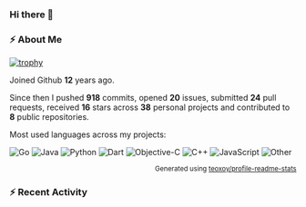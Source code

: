 ### Hi there 👋

### :zap: About Me

[![trophy](https://github-profile-trophy.vercel.app/?username=enix223&theme=onedark)](https://github.com/ryo-ma/github-profile-trophy)
   
Joined Github **12** years ago.

Since then I pushed **918** commits, opened **20** issues, submitted **24** pull requests, received **16** stars across **38** personal projects and contributed to **8** public repositories.

Most used languages across my projects:

![Go](https://img.shields.io/static/v1?style=flat-square&label=%E2%A0%80&color=555&labelColor=%2300ADD8&message=Go%EF%B8%B131.4%25)
![Java](https://img.shields.io/static/v1?style=flat-square&label=%E2%A0%80&color=555&labelColor=%23b07219&message=Java%EF%B8%B120.6%25)
![Python](https://img.shields.io/static/v1?style=flat-square&label=%E2%A0%80&color=555&labelColor=%233572A5&message=Python%EF%B8%B111.9%25)
![Dart](https://img.shields.io/static/v1?style=flat-square&label=%E2%A0%80&color=555&labelColor=%2300B4AB&message=Dart%EF%B8%B110.9%25)
![Objective-C](https://img.shields.io/static/v1?style=flat-square&label=%E2%A0%80&color=555&labelColor=%23438eff&message=Objective-C%EF%B8%B19.1%25)
![C++](https://img.shields.io/static/v1?style=flat-square&label=%E2%A0%80&color=555&labelColor=%23f34b7d&message=C%2B%2B%EF%B8%B15.4%25)
![JavaScript](https://img.shields.io/static/v1?style=flat-square&label=%E2%A0%80&color=555&labelColor=%23f1e05a&message=JavaScript%EF%B8%B12.9%25)
![Other](https://img.shields.io/static/v1?style=flat-square&label=%E2%A0%80&color=555&labelColor=%23ededed&message=Other%EF%B8%B17.3%25)

<p align="right"><sub>Generated using <a href="https://github.com/marketplace/actions/profile-readme-stats">teoxoy/profile-readme-stats</a></sub></p>


<!--![](https://github.com/enix223/enix223/blob/output/github-contribution-grid-snake.svg)-->

<!--![Enix Yu's github stats](https://github-readme-stats.vercel.app/api?username=enix223&count_private=true&show_icons=true&theme=onedark)-->

<!--![Enix Yu's wakatime stats](https://github-readme-stats.vercel.app/api/wakatime?username=enix223&layout=compact&theme=onedark)-->

<!--![Top Langs](https://github-readme-stats.vercel.app/api/top-langs/?username=enix223&theme=onedark&layout=compact)-->

### :zap: Recent Activity
<!--START_SECTION:activity-->
<!--END_SECTION:activity-->
